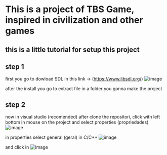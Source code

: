 # This is a project of TBS Game, inspired in civilization and other games

## this is a little tutorial for setup this project


## step 1

first you go to dowload SDL in this link -> (https://www.libsdl.org/)
![image](https://github.com/user-attachments/assets/5d04db4b-fb33-4d9b-a9cc-25a932263897)

after the install you go to extract file in a folder you gonna make the project

## step 2

now in visual studio (recomended) after clone the repositori, click with left bottom in mouse on the project and select properties (propriedades)
![image](https://github.com/user-attachments/assets/e37acddf-d2b9-42ea-affb-3bcc792f8621)

in properties select general (geral) in C/C++
![image](https://github.com/user-attachments/assets/a6738f8d-0e69-4d92-b609-0511bf56c3aa)

and click in 
![image](https://github.com/user-attachments/assets/495d9bef-ac6e-4343-a9af-ea340e40113c)



